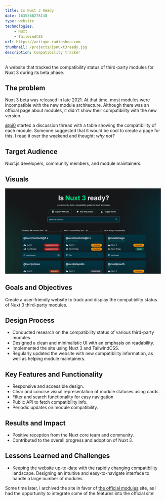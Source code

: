 ```yaml
---
title: Is Nuxt 3 Ready
date: 1635368278138
type: website
technologies: 
    - Nuxt
    - TailwindCSS
url: https://antique-radioshop.com
thumbnail: /projects/isnuxt3ready.jpg
description: Compatibility tracker
---
```

A website that tracked the compatibility status of third-party modules for Nuxt 3 during its beta phase.
## The problem
Nuxt 3 beta was released in late 2021. At that time, most modules were incompatible with the new module architecture. Although there was an official page about modules, it didn't show their compatibility with the new version.

[@pi0](https://github.com/nuxt/framework/discussions/751) started a discussion thread with a table showing the compatibility of each module. Someone suggested that it would be cool to create a page for this. I read it over the weekend and thought: _why not?_

## Target Audience
Nuxt.js developers, community members, and module maintainers.

## Visuals
![Design of the site](/projects/isnuxt3ready.jpg)
## Goals and Objectives

Create a user-friendly website to track and display the compatibility status of Nuxt 3 third-party modules.
## Design Process
- Conducted research on the compatibility status of various third-party modules.
- Designed a clean and minimalistic UI with an emphasis on readability.
- Implemented the site using Nuxt 3 and TailwindCSS.
- Regularly updated the website with new compatibility information, as well as helping module maintainers.
## Key Features and Functionality

- Responsive and accessible design.
- Clear and concise visual representation of module statuses using cards.
- Filter and search functionality for easy navigation.
- Public API to fetch compatibility info.
- Periodic updates on module compatibility.

## Results and Impact
- Positive reception from the Nuxt core team and community.
- Contributed to the overall progress and adoption of Nuxt 3.
## Lessons Learned and Challenges
- Keeping the website up-to-date with the rapidly changing compatibility landscape.
Designing an intuitive and easy-to-navigate interface to handle a large number of modules.

Some time later, I archived the site in favor of [the official modules](https://nuxt.com/modules) site, as I had the opportunity to integrate some of the features into the official site!
